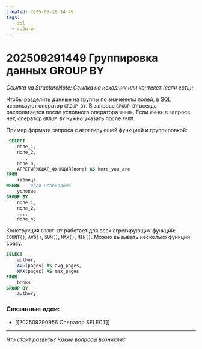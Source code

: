 ```yaml
---
created: 2025-09-29 14:49
tags:
  - sql
  - события
---
```

# 202509291449 Группировка данных GROUP BY

*Ссылка на StructureNote:*
*Ссылка на исходник или контекст (если есть):* 

Чтобы разделить данные на группы по значениям полей, в SQL используют оператор `GROUP BY`. В запросе `GROUP BY` всегда располагается после условного оператора `WHERE`. Если `WHERE` в запросе нет, оператор `GROUP BY` нужно указать после `FROM`.

Пример формата запроса с агрегирующей функцией и группировкой:

```sql
 SELECT 
    поле_1, 
    поле_2, 
    ..., 
    поле_n, 
    АГРЕГИРУЮЩАЯ_ФУНКЦИЯ(поле) AS here_you_are
FROM
    таблица
WHERE -- если необходимо
    условие 
GROUP BY 
    поле_1, 
    поле_2, 
    ..., 
    поле_n;
```

Конструкция `GROUP BY` работает для всех агрегирующих функций: `COUNT()`, `AVG()`, `SUM()`, `MAX()`, `MIN()`. Можно вызывать несколько функций сразу.

```sql
SELECT 
    author, 
    AVG(pages) AS avg_pages,
    MAX(pages) AS max_pages
FROM
    books
GROUP BY 
    author;
```

### Связанные идеи:

* [[202509290956 Оператор SELECT]]
---

*Что стоит развить? Какие вопросы возникли?*
